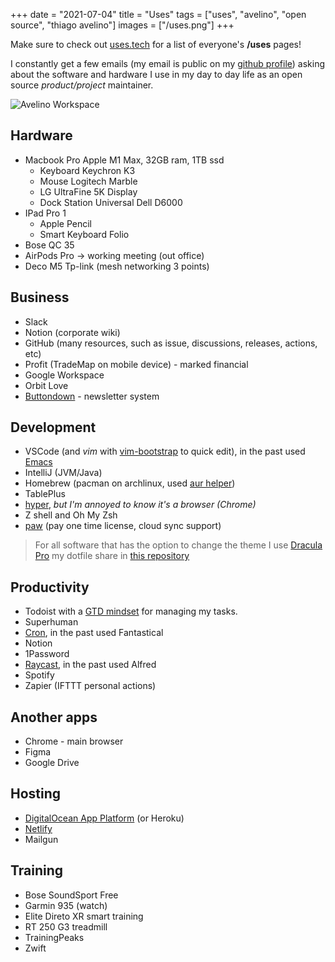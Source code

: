 +++
date = "2021-07-04"
title = "Uses"
tags = ["uses", "avelino", "open source", "thiago avelino"]
images = ["/uses.png"]
+++

Make sure to check out [uses.tech](https://uses.tech) for a list of everyone's **/uses** pages!

I constantly get a few emails (my email is public on my [github profile](https://github.com/avelino)) asking about the software and hardware I use in my day to day life as an open source _product/project_ maintainer.

![Avelino Workspace](/uses.png#center)

## Hardware

- Macbook Pro Apple M1 Max, 32GB ram, 1TB ssd
  - Keyboard Keychron K3
  - Mouse Logitech Marble
  - LG UltraFine 5K Display
  - Dock Station Universal Dell D6000
- IPad Pro 1
  - Apple Pencil
  - Smart Keyboard Folio
- Bose QC 35
- AirPods Pro → working meeting (out office)
- Deco M5 Tp-link (mesh networking 3 points)

## Business

- Slack
- Notion (corporate wiki)
- GitHub (many resources, such as issue, discussions, releases, actions, etc)
- Profit (TradeMap on mobile device) - marked financial
- Google Workspace
- Orbit Love
- [Buttondown](https://buttondown.email/avelino) - newsletter system

## Development

- VSCode (and _vim_ with [vim-bootstrap](https://vim-bootstrap.com/) to quick edit), in the past used [Emacs](https://github.com/avelino/.emacs)
- IntelliJ (JVM/Java)
- Homebrew (pacman on archlinux, used [aur helper](https://github.com/avelino/aur))
- TablePlus
- [hyper](https://hyper.is/), _but I'm annoyed to know it's a browser (Chrome)_
- Z shell and Oh My Zsh
- [paw](https://paw.cloud/) (pay one time license, cloud sync support)

> For all software that has the option to change the theme I use [Dracula Pro](https://draculatheme.com/pro)
> my dotfile share in [this repository](https://github.com/avelino/dotfiles)

## Productivity

- Todoist with a [GTD mindset](https://gettingthingsdone.com/) for managing my tasks.
- Superhuman
- [Cron](https://cron.app/), in the past used Fantastical
- Notion
- 1Password
- [Raycast](https://www.raycast.com/), in the past used Alfred
- Spotify
- Zapier (IFTTT personal actions)

## Another apps

- Chrome - main browser
- Figma
- Google Drive

## Hosting

- [DigitalOcean App Platform](https://m.do.co/c/bd3b723c0a36?utm_medium=opensource&utm_source=awesome-go) (or Heroku)
- [Netlify](https://www.netlify.com/)
- Mailgun

## Training

- Bose SoundSport Free
- Garmin 935 (watch)
- Elite Direto XR smart training
- RT 250 G3 treadmill
- TrainingPeaks
- Zwift
